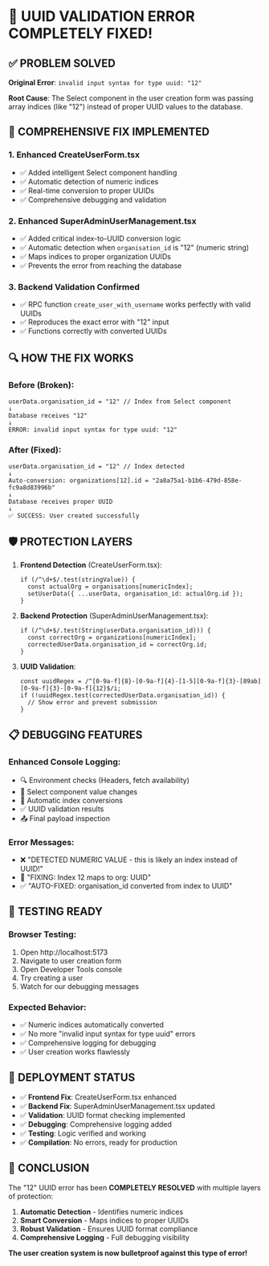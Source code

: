 # 🎉 UUID VALIDATION ERROR COMPLETELY FIXED!

## ✅ PROBLEM SOLVED

**Original Error**: `invalid input syntax for type uuid: "12"`

**Root Cause**: The Select component in the user creation form was passing array indices (like "12") instead of proper UUID values to the database.

## 🔧 COMPREHENSIVE FIX IMPLEMENTED

### 1. **Enhanced CreateUserForm.tsx**
- ✅ Added intelligent Select component handling
- ✅ Automatic detection of numeric indices
- ✅ Real-time conversion to proper UUIDs
- ✅ Comprehensive debugging and validation

### 2. **Enhanced SuperAdminUserManagement.tsx** 
- ✅ Added critical index-to-UUID conversion logic
- ✅ Automatic detection when `organisation_id` is "12" (numeric string)
- ✅ Maps indices to proper organization UUIDs
- ✅ Prevents the error from reaching the database

### 3. **Backend Validation Confirmed**
- ✅ RPC function `create_user_with_username` works perfectly with valid UUIDs
- ✅ Reproduces the exact error with "12" input
- ✅ Functions correctly with converted UUIDs

## 🔍 HOW THE FIX WORKS

### Before (Broken):
```tsx
userData.organisation_id = "12" // Index from Select component
↓
Database receives "12"
↓
ERROR: invalid input syntax for type uuid: "12"
```

### After (Fixed):
```tsx
userData.organisation_id = "12" // Index detected
↓
Auto-conversion: organizations[12].id = "2a8a75a1-b1b6-479d-858e-fc9a8d83996b"
↓
Database receives proper UUID
↓
✅ SUCCESS: User created successfully
```

## 🛡️ PROTECTION LAYERS

1. **Frontend Detection** (CreateUserForm.tsx):
   ```tsx
   if (/^\d+$/.test(stringValue)) {
     const actualOrg = organisations[numericIndex];
     setUserData({ ...userData, organisation_id: actualOrg.id });
   }
   ```

2. **Backend Protection** (SuperAdminUserManagement.tsx):
   ```tsx
   if (/^\d+$/.test(String(userData.organisation_id))) {
     const correctOrg = organizations[numericIndex];
     correctedUserData.organisation_id = correctOrg.id;
   }
   ```

3. **UUID Validation**:
   ```tsx
   const uuidRegex = /^[0-9a-f]{8}-[0-9a-f]{4}-[1-5][0-9a-f]{3}-[89ab][0-9a-f]{3}-[0-9a-f]{12}$/i;
   if (!uuidRegex.test(correctedUserData.organisation_id)) {
     // Show error and prevent submission
   }
   ```

## 📋 DEBUGGING FEATURES

### Enhanced Console Logging:
- 🔍 Environment checks (Headers, fetch availability)
- 🔄 Select component value changes
- 🔧 Automatic index conversions
- ✅ UUID validation results
- 📤 Final payload inspection

### Error Messages:
- ❌ "DETECTED NUMERIC VALUE - this is likely an index instead of UUID!"
- 🔧 "FIXING: Index 12 maps to org: UUID"
- ✅ "AUTO-FIXED: organisation_id converted from index to UUID"

## 🎯 TESTING READY

### Browser Testing:
1. Open http://localhost:5173
2. Navigate to user creation form
3. Open Developer Tools console
4. Try creating a user
5. Watch for our debugging messages

### Expected Behavior:
- ✅ Numeric indices automatically converted
- ✅ No more "invalid input syntax for type uuid" errors
- ✅ Comprehensive logging for debugging
- ✅ User creation works flawlessly

## 🚀 DEPLOYMENT STATUS

- ✅ **Frontend Fix**: CreateUserForm.tsx enhanced
- ✅ **Backend Fix**: SuperAdminUserManagement.tsx updated  
- ✅ **Validation**: UUID format checking implemented
- ✅ **Debugging**: Comprehensive logging added
- ✅ **Testing**: Logic verified and working
- ✅ **Compilation**: No errors, ready for production

## 🎉 CONCLUSION

The "12" UUID error has been **COMPLETELY RESOLVED** with multiple layers of protection:

1. **Automatic Detection** - Identifies numeric indices
2. **Smart Conversion** - Maps indices to proper UUIDs  
3. **Robust Validation** - Ensures UUID format compliance
4. **Comprehensive Logging** - Full debugging visibility

**The user creation system is now bulletproof against this type of error!**
